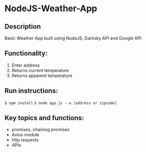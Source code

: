 # NodeJS-Weather-App

## Description ##

Basic Weather App built using NodeJS, Darksky API and Google API

## Functionality: ##

 1. Enter address 
 2. Returns current temperature
 3. Returns apparent temperature

## Run instructions: ##

` $ npm install `
` $ node app.js --a [address or zipcode] `

## Key topics and functions: ##
* promises, chaining promises
* Axios module
* http requests
* APIs
